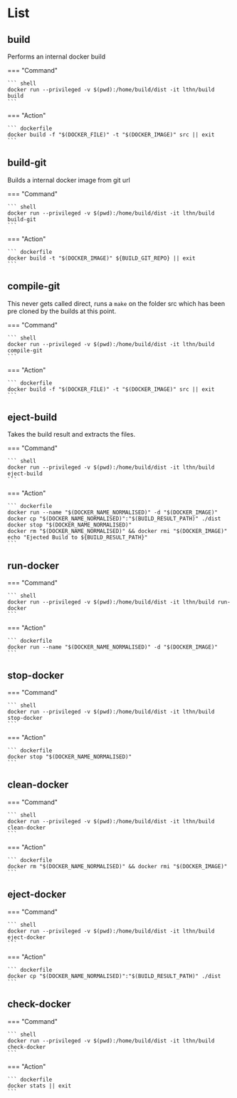 # List

## build

Performs an internal docker build

=== "Command"

    ``` shell
    docker run --privileged -v $(pwd):/home/build/dist -it lthn/build build
    ```

=== "Action"

    ``` dockerfile
    docker build -f "$(DOCKER_FILE)" -t "$(DOCKER_IMAGE)" src || exit
    ```

## build-git

Builds a internal docker image from git url

=== "Command"

    ``` shell
    docker run --privileged -v $(pwd):/home/build/dist -it lthn/build build-git
    ```

=== "Action"

    ``` dockerfile
    docker build -t "$(DOCKER_IMAGE)" ${BUILD_GIT_REPO} || exit
    ```

## compile-git

This never gets called direct, runs a `make` on the folder src which has been pre cloned by the builds at this point.

=== "Command"

    ``` shell
    docker run --privileged -v $(pwd):/home/build/dist -it lthn/build compile-git
    ```

=== "Action"

    ``` dockerfile
    docker build -f "$(DOCKER_FILE)" -t "$(DOCKER_IMAGE)" src || exit
    ```

## eject-build

Takes the build result and extracts the files.

=== "Command"

    ``` shell
    docker run --privileged -v $(pwd):/home/build/dist -it lthn/build eject-build
    ```

=== "Action"

    ``` dockerfile
    docker run --name "$(DOCKER_NAME_NORMALISED)" -d "$(DOCKER_IMAGE)"
    docker cp "$(DOCKER_NAME_NORMALISED)":"$(BUILD_RESULT_PATH)" ./dist
    docker stop "$(DOCKER_NAME_NORMALISED)"
    docker rm "$(DOCKER_NAME_NORMALISED)" && docker rmi "$(DOCKER_IMAGE)"
    echo "Ejected Build to ${BUILD_RESULT_PATH}"
    ```


## run-docker

=== "Command"

    ``` shell
    docker run --privileged -v $(pwd):/home/build/dist -it lthn/build run-docker
    ```

=== "Action"

    ``` dockerfile
    docker run --name "$(DOCKER_NAME_NORMALISED)" -d "$(DOCKER_IMAGE)"
    ```

## stop-docker

=== "Command"

    ``` shell
    docker run --privileged -v $(pwd):/home/build/dist -it lthn/build stop-docker
    ```

=== "Action"

    ``` dockerfile
    docker stop "$(DOCKER_NAME_NORMALISED)"
    ```

## clean-docker

=== "Command"

    ``` shell
    docker run --privileged -v $(pwd):/home/build/dist -it lthn/build clean-docker
    ```

=== "Action"

    ``` dockerfile
    docker rm "$(DOCKER_NAME_NORMALISED)" && docker rmi "$(DOCKER_IMAGE)"
    ```

## eject-docker


=== "Command"

    ``` shell
    docker run --privileged -v $(pwd):/home/build/dist -it lthn/build eject-docker
    ```

=== "Action"

    ``` dockerfile
    docker cp "$(DOCKER_NAME_NORMALISED)":"$(BUILD_RESULT_PATH)" ./dist
    ```

## check-docker

=== "Command"

    ``` shell
    docker run --privileged -v $(pwd):/home/build/dist -it lthn/build check-docker
    ```

=== "Action"

    ``` dockerfile
    docker stats || exit
    ```